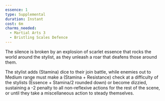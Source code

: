 ```yaml
---
essence: 1
type: Supplemental
duration: Instant
cost: 6m
charms_needed:
  - Martial Arts 3
  - Bristling Scales Defence
---
```


The silence is broken by an explosion of scarlet essence that rocks the world around the stylist, as they unleash a roar that deafens those around them.

The stylist adds (Stamina) dice to their join battle, while enemies out to Medium range must make a (Stamina + Resistance) check at a difficulty of the stylists (Essence + Stamina/2 rounded down) or become dizzied, sustaining a -2 penalty to all non-reflexive actions for the rest of the scene, or until they take a miscellaneous action to steady themselves.
